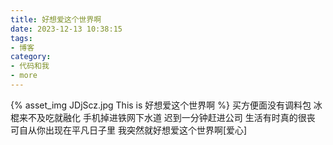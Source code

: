 ```yaml
---
title: 好想爱这个世界啊
date: 2023-12-13 10:38:15
tags:
- 博客
category:
- 代码和我
- more
---
```

{% asset_img JDjScz.jpg This is 好想爱这个世界啊 %}
买方便面没有调料包
冰棍来不及吃就融化
手机掉进铁网下水道
迟到一分钟赶进公司
生活有时真的很丧
可自从你出现在平凡日子里
我突然就好想爱这个世界啊[爱心]